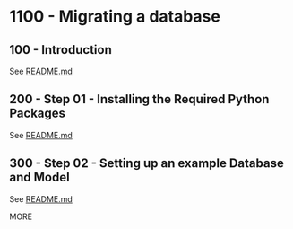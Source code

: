 # 1100 - Migrating a database

## 100 - Introduction

See [README.md](./100/README.md)

## 200 - Step 01 - Installing the Required Python Packages

See [README.md](./200/README.md)

## 300 - Step 02 - Setting up an example Database and Model

See [README.md](./200/README.md)

MORE